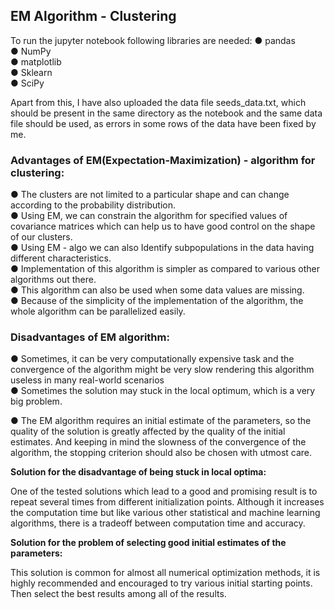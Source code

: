 ## **EM Algorithm - Clustering**

To run the jupyter notebook following libraries are needed:
●	 pandas\
●	 NumPy\
●	 matplotlib\
●	 Sklearn\
●	 SciPy

Apart from this, I have also uploaded the data file seeds_data.txt, which should be present in the same directory as the notebook and the same data file should be used, as errors in some rows of the data have been fixed by me.


### **Advantages of EM(Expectation-Maximization) - algorithm for clustering:**

●	The clusters are not limited to a particular shape and can change according to the probability distribution.\
●	Using EM, we can constrain the algorithm for specified values of covariance matrices which can help us to have good control on the shape of our clusters.\
●	Using EM - algo we can also Identify subpopulations in the data having different characteristics.\
●	Implementation of this algorithm is simpler as compared to various other algorithms out there.\
●	This algorithm can also be used when some data values are missing.\
●	Because of the simplicity of the implementation of the algorithm, the whole algorithm can be parallelized easily.

### **Disadvantages of EM algorithm:**
	
●	Sometimes, it can be very computationally expensive task and the convergence of the algorithm might be very slow rendering this algorithm useless in many real-world scenarios\
●	Sometimes the solution may stuck in the local optimum, which is a very big problem.

●	The EM algorithm requires an initial estimate of the parameters, so the quality of the solution is greatly affected by the quality of the initial estimates. And keeping in mind the slowness of the convergence of the algorithm, the stopping criterion should also be chosen with utmost care.


**Solution for the disadvantage of being stuck in local optima:**

One of the tested solutions which lead to a good and promising result is to repeat several times from different initialization points. Although it increases the computation time but like various other statistical and machine learning algorithms, there is a tradeoff between computation time and accuracy.


**Solution for the problem of selecting good initial estimates of the parameters:**

This solution is common for almost all numerical optimization methods, it is highly recommended and encouraged to try various initial starting points. Then select the best results among all of the results.



